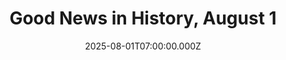 ---
title: "Good News in History, August 1"
date: 2025-08-01T07:00:00.000Z
category: Human Kindness
externalLink: "https://www.goodnewsnetwork.org/events060801/"
image: ""
excerpt: "60 years ago today, Frank Herbert’s epic science-fiction novel Dune was published. Set in the distant future amidst a feudal interstellar society in which various noble houses control planetary fiefdoms, it tells the story of young Paul Atreides, whose family accepts the stewardship of the planet Arrakis. While the planet is an inhospitable and sparsely populated […] The post Good…"
---